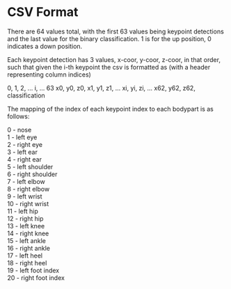 # CSV Format

There are 64 values total, with the first 63 values being keypoint detections and the last value for the binary classification.  1 is for the up position, 0 indicates a down position.

Each keypoint detection has 3 values, x-coor, y-coor, z-coor, in that order, such that given the i-th keypoint the csv is formatted as (with a header representing column indices) 

0, 1, 2, ... i, ... 63 
x0, y0, z0, x1, y1, z1, ... xi, yi, zi, ... x62, y62, z62, classification

The mapping of the index of each keypoint index to each bodypart is as follows:

0 - nose \
1 - left eye \
2 - right eye \
3 - left ear \
4 - right ear \
5 - left shoulder \
6 - right shoulder \
7 - left elbow \
8 - right elbow \
9 - left wrist \
10 - right wrist \
11 - left hip \
12 - right hip \
13 - left knee \
14 - right knee \
15 - left ankle \
16 - right ankle \
17 - left heel \
18 - right heel \
19 - left foot index \
20 - right foot index 
